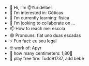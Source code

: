 - 👋 Hi, I’m @Yuridelbel
- 👀 I’m interested in: Góticas
- 🌱 I’m currently learning: física
- 💞️ I’m looking to collaborate on ...
- 📫 How to reach me: escola
- 😄 Pronouns: fiat uno duas escadas 
- ⚡ Fun fact: eu sou legal
- 🤓 work of: Apyr
- 🫣 how many centimeters: 1,80🥵
- 🥱 play free fire: Tudo91737, add bebê
